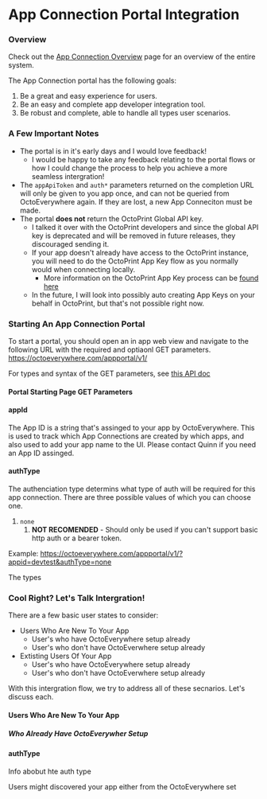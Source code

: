 # App Connection Portal Integration

### Overview

Check out the [App Connection Overview](App-Connection-Overview.md) page for an overview of the entire system. 

The App Connection portal has the following goals:

1)	Be a great and easy experience for users.
2)	Be an easy and complete app developer integration tool.
3)	Be robust and complete, able to handle all types user scenarios.


### A Few Important Notes

- The portal is in it's early days and I would love feedback!
  - I would be happy to take any feedback relating to the portal flows or how I could change the process to help you achieve a more seamless intergration!
- The `appApiToken` and `auth*` parameters returned on the completion URL will only be given to you app once, and can not be queried from OctoEverywhere again. If they are lost, a new App Conneciton must be made.
- The portal **does not** return the OctoPrint Global API key.
  - I talked it over with the OctoPrint developers and since the global API key is deprecated and will be removed in future releases, they discouraged sending it. 
  - If your app doesn't already have access to the OctoPrint instance, you will need to do the OctoPrint App Key flow as you normally would when connecting locally.
    - More information on the OctoPrint App Key process can be [found here](https://docs.octoprint.org/en/master/bundledplugins/appkeys.html)
  - In the future, I will look into possibly auto creating App Keys on your behalf in OctoPrint, but that's not possible right now.

### Starting An App Connection Portal

To start a portal, you should open an in app web view and navigate to the following URL with the required and optiaonl GET parameters.
https://octoeverywhere.com/appportal/v1/

For types and syntax of the GET parameters, see [this API doc](../reference/App-Connection.v1.yaml/paths/~1appportal~1v1/get)

#### Portal Starting Page GET Parameters

#### appId
The App ID is a string that's assinged to your app by OctoEverywhere. This is used to track which App Connections are created by which apps, and also used to add your app name to the UI. Please contact Quinn if you need an App ID assinged. 

#### authType
The authenciation type determins what type of auth will be required for this app connection. There are three possible values of which you can choose one.

1) `none`
    1) **NOT RECOMENDED** - Should only be used if you can't support basic http auth or a bearer token.

Example: https://octoeverywhere.com/appportal/v1/?appid=devtest&authType=none

The types 


### Cool Right? Let's Talk Intergration!

There are a few basic user states to consider:

- Users Who Are New To Your App
  - User's who have OctoEverywhere setup already
  - User's who don't have OctoEverwhere setup already
- Extisting Users Of Your App
  - User's who have OctoEverywhere setup already
  - User's who don't have OctoEverwhere setup already

With this intergration flow, we try to address all of these secnarios. Let's discuss each.

#### Users Who Are New To Your App

##### Who Already Have OctoEverywher Setup

#### authType

Info abobut hte auth type

Users might discovered your app either from the OctoEverywhere set